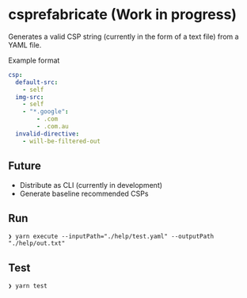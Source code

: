 # csprefabricate (Work in progress)

Generates a valid CSP string (currently in the form of a text file) from a YAML file.

Example format

```yaml
csp:
  default-src:
    - self
  img-src:
    - self
    - "*.google":
        - .com
        - .com.au
  invalid-directive:
    - will-be-filtered-out
```

## Future

- Distribute as CLI (currently in development)
- Generate baseline recommended CSPs

## Run

```
❯ yarn execute --inputPath="./help/test.yaml" --outputPath "./help/out.txt"
```

## Test

```
❯ yarn test
```
